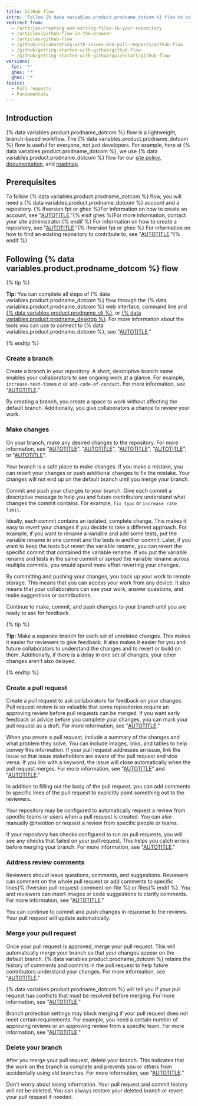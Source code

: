 ```yaml
---
title: GitHub flow
intro: 'Follow {% data variables.product.prodname_dotcom %} flow to collaborate on projects.'
redirect_from:
  - /articles/creating-and-editing-files-in-your-repository
  - /articles/github-flow-in-the-browser
  - /articles/github-flow
  - /github/collaborating-with-issues-and-pull-requests/github-flow
  - /github/getting-started-with-github/github-flow
  - /github/getting-started-with-github/quickstart/github-flow
versions:
  fpt: '*'
  ghes: '*'
  ghec: '*'
topics:
  - Pull requests
  - Fundamentals
---
```

## Introduction

{% data variables.product.prodname_dotcom %} flow is a lightweight, branch-based workflow. The {% data variables.product.prodname_dotcom %} flow is useful for everyone, not just developers. For example, here at {% data variables.product.prodname_dotcom %}, we use {% data variables.product.prodname_dotcom %} flow for our [site policy](https://github.com/github/site-policy), [documentation](https://github.com/github/docs), and [roadmap](https://github.com/github/roadmap).

## Prerequisites

To follow {% data variables.product.prodname_dotcom %} flow, you will need a {% data variables.product.prodname_dotcom %} account and a repository. {% ifversion fpt or ghec %}For information on how to create an account, see "[AUTOTITLE](/get-started/quickstart/creating-an-account-on-github)."{% elsif ghes %}For more information, contact your site administrator.{% endif %} For information on how to create a repository, see "[AUTOTITLE](/repositories/creating-and-managing-repositories/quickstart-for-repositories)."{% ifversion fpt or ghec %} For information on how to find an existing repository to contribute to, see "[AUTOTITLE](/get-started/exploring-projects-on-github/finding-ways-to-contribute-to-open-source-on-github)."{% endif %}

## Following {% data variables.product.prodname_dotcom %} flow

{% tip %}

**Tip:** You can complete all steps of {% data variables.product.prodname_dotcom %} flow through the {% data variables.product.prodname_dotcom %} web interface, command line and [{% data variables.product.prodname_cli %}](https://cli.github.com), or [{% data variables.product.prodname_desktop %}](/free-pro-team@latest/desktop). For more information about the tools you can use to connect to {% data variables.product.prodname_dotcom %}, see "[AUTOTITLE](/get-started/using-github/connecting-to-github)."

{% endtip %}

### Create a branch

  Create a branch in your repository. A short, descriptive branch name enables your collaborators to see ongoing work at a glance. For example, `increase-test-timeout` or `add-code-of-conduct`. For more information, see "[AUTOTITLE](/pull-requests/collaborating-with-pull-requests/proposing-changes-to-your-work-with-pull-requests/creating-and-deleting-branches-within-your-repository)."

  By creating a branch, you create a space to work without affecting the default branch. Additionally, you give collaborators a chance to review your work.

### Make changes

On your branch, make any desired changes to the repository. For more information, see "[AUTOTITLE](/repositories/working-with-files/managing-files/creating-new-files)", "[AUTOTITLE](/repositories/working-with-files/managing-files/editing-files)", "[AUTOTITLE](/repositories/working-with-files/managing-files/renaming-a-file)", "[AUTOTITLE](/repositories/working-with-files/managing-files/moving-a-file-to-a-new-location)", or "[AUTOTITLE](/repositories/working-with-files/managing-files/deleting-files-in-a-repository)".

Your branch is a safe place to make changes. If you make a mistake, you can revert your changes or push additional changes to fix the mistake. Your changes will not end up on the default branch until you merge your branch.

Commit and push your changes to your branch. Give each commit a descriptive message to help you and future contributors understand what changes the commit contains. For example, `fix typo` or `increase rate limit`.

Ideally, each commit contains an isolated, complete change. This makes it easy to revert your changes if you decide to take a different approach. For example, if you want to rename a variable and add some tests, put the variable rename in one commit and the tests in another commit. Later, if you want to keep the tests but revert the variable rename, you can revert the specific commit that contained the variable rename. If you put the variable rename and tests in the same commit or spread the variable rename across multiple commits, you would spend more effort reverting your changes.

By committing and pushing your changes, you back up your work to remote storage. This means that you can access your work from any device. It also means that your collaborators can see your work, answer questions, and make suggestions or contributions.

Continue to make, commit, and push changes to your branch until you are ready to ask for feedback.

{% tip %}

**Tip:** Make a separate branch for each set of unrelated changes. This makes it easier for reviewers to give feedback. It also makes it easier for you and future collaborators to understand the changes and to revert or build on them. Additionally, if there is a delay in one set of changes, your other changes aren't also delayed.

{% endtip %}

### Create a pull request

Create a pull request to ask collaborators for feedback on your changes. Pull request review is so valuable that some repositories require an approving review before pull requests can be merged. If you want early feedback or advice before you complete your changes, you can mark your pull request as a draft. For more information, see "[AUTOTITLE](/pull-requests/collaborating-with-pull-requests/proposing-changes-to-your-work-with-pull-requests/creating-a-pull-request)."

When you create a pull request, include a summary of the changes and what problem they solve. You can include images, links, and tables to help convey this information. If your pull request addresses an issue, link the issue so that issue stakeholders are aware of the pull request and vice versa. If you link with a keyword, the issue will close automatically when the pull request merges. For more information, see "[AUTOTITLE](/get-started/writing-on-github/getting-started-with-writing-and-formatting-on-github/basic-writing-and-formatting-syntax)" and "[AUTOTITLE](/issues/tracking-your-work-with-issues/linking-a-pull-request-to-an-issue)."

In addition to filling out the body of the pull request, you can add comments to specific lines of the pull request to explicitly point something out to the reviewers.

Your repository may be configured to automatically request a review from specific teams or users when a pull request is created. You can also manually @mention or request a review from specific people or teams.

If your repository has checks configured to run on pull requests, you will see any checks that failed on your pull request. This helps you catch errors before merging your branch. For more information, see "[AUTOTITLE](/pull-requests/collaborating-with-pull-requests/collaborating-on-repositories-with-code-quality-features/about-status-checks)."

### Address review comments

Reviewers should leave questions, comments, and suggestions. Reviewers can comment on the whole pull request or add comments to specific lines{% ifversion pull-request-comment-on-file %} or files{% endif %}. You and reviewers can insert images or code suggestions to clarify comments. For more information, see "[AUTOTITLE](/pull-requests/collaborating-with-pull-requests/reviewing-changes-in-pull-requests)."

You can continue to commit and push changes in response to the reviews. Your pull request will update automatically.

### Merge your pull request

Once your pull request is approved, merge your pull request. This will automatically merge your branch so that your changes appear on the default branch. {% data variables.product.prodname_dotcom %} retains the history of comments and commits in the pull request to help future contributors understand your changes. For more information, see "[AUTOTITLE](/pull-requests/collaborating-with-pull-requests/incorporating-changes-from-a-pull-request/merging-a-pull-request)."

{% data variables.product.prodname_dotcom %} will tell you if your pull request has conflicts that must be resolved before merging. For more information, see "[AUTOTITLE](/pull-requests/collaborating-with-pull-requests/addressing-merge-conflicts)."

Branch protection settings may block merging if your pull request does not meet certain requirements. For example, you need a certain number of approving reviews or an approving review from a specific team. For more information, see "[AUTOTITLE](/repositories/configuring-branches-and-merges-in-your-repository/managing-protected-branches/about-protected-branches)."

### Delete your branch

After you merge your pull request, delete your branch. This indicates that the work on the branch is complete and prevents you or others from accidentally using old branches. For more information, see "[AUTOTITLE](/repositories/configuring-branches-and-merges-in-your-repository/managing-branches-in-your-repository/deleting-and-restoring-branches-in-a-pull-request)."

Don't worry about losing information. Your pull request and commit history will not be deleted. You can always restore your deleted branch or revert your pull request if needed.
